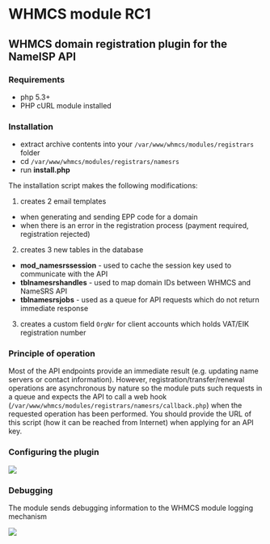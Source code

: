 # WHMCS module RC1

## WHMCS domain registration plugin for the NameISP API

### Requirements

- php 5.3+
- PHP cURL module installed

### Installation

- extract archive contents into your `/var/www/whmcs/modules/registrars` folder
- cd `/var/www/whmcs/modules/registrars/namesrs`
- run **install.php**

The installation script makes the following modifications:

1. creates 2 email templates
  - when generating and sending EPP code for a domain
  - when there is an error in the registration process (payment required, registration rejected)
2. creates 3 new tables in the database
  - **mod_namesrssession** - used to cache the session key used to communicate with the API
  - **tblnamesrshandles** - used to map domain IDs between WHMCS and NameSRS API
  - **tblnamesrsjobs** - used as a queue for API requests which do not return immediate response
3. creates a custom field `OrgNr` for client accounts which holds VAT/EIK registration number
 
### Principle of operation

Most of the API endpoints provide an immediate result (e.g. updating name servers or contact information). However, registration/transfer/renewal operations are  asynchronous by nature so the module puts such requests in a queue and expects the API to call a web hook (`/var/www/whmcs/modules/registrars/namesrs/callback.php`) when the requested operation has been performed. You should provide the URL of this script (how it can be reached from Internet) when applying for an API key.

### Configuring the plugin

![](https://github.com/nameisp/whmcs/raw/master/configuration.png)

### Debugging

The module sends debugging information to the WHMCS module logging mechanism

![](https://github.com/nameisp/whmcs/raw/master/logging.png)

